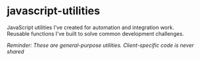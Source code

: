 # javascript-utilities
JavaScript utilities I've created for automation and integration work. Reusable functions I've built to solve common development challenges.

_Reminder: These are general-purpose utilities. Client-specific code is never shared_
